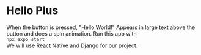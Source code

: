 # Hello Plus
When the button is pressed, "Hello World!" Appears in large text above the button and does a spin animation.
Run this app with
<br>
```npx expo start```
<br>
We will use React Native and Django for our project.
